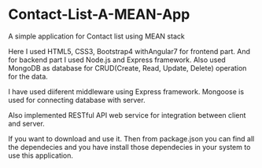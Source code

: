 # Contact-List-A-MEAN-App
A simple application for Contact list using MEAN stack

Here I used HTML5, CSS3, Bootstrap4 withAngular7 for frontend part. And for backend part I used Node.js and Express framework. Also used MongoDB as database for CRUD(Create, Read, Update, Delete) operation for the data.

I have used diiferent middleware using Express framework. Mongoose is used for connecting database with server.

Also implemented RESTful API web service for integration between client and server.

If you want to download and use it. Then from package.json you can find all the dependecies and you have install those dependecies in your system to use this application. 
